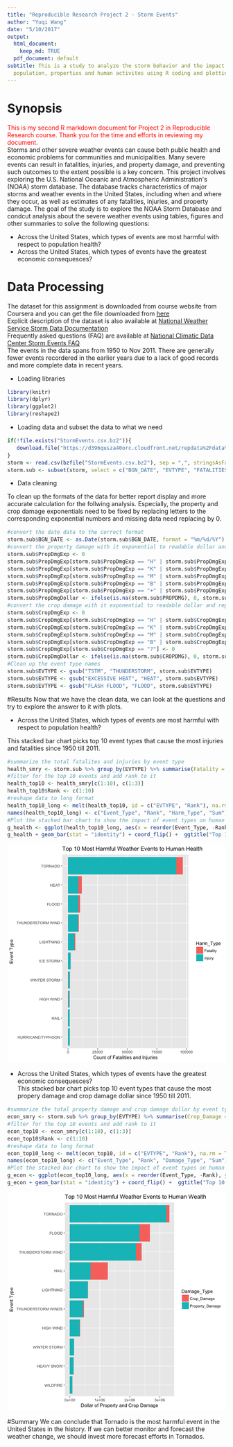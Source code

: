 ```yaml
---
title: "Reproducible Research Project 2 - Storm Events"
author: "Yuqi Wang"
date: "5/10/2017"
output:
  html_document: 
    keep_md: TRUE
  pdf_document: default
subtitle: This is a study to analyze the storm behavior and the impact it cause on
  population, properties and human activites using R coding and plotting packages.
---
```



# Synopsis

<span style = "color: red"> This is my second R markdown document for Project 2 in Reproducible Research course. Thank you for the time and efforts in reviewing my document. </span>  
Storms and other severe weather events can cause both public health and economic problems for communities and municipalities. Many severe events can result in fatalities, injuries, and property damage, and preventing such outcomes to the extent possible is a key concern.
This project involves exploring the U.S. National Oceanic and Atmospheric Administration's (NOAA) storm database. The database tracks characteristics of major storms and weather events in the United States, including when and where they occur, as well as estimates of any fatalities, injuries, and property damage.
The goal of the study is to explore the NOAA Storm Database and condcut analysis about the severe weather events using tables, figures and other summaries to solve the following questions:
* Across the United States, which types of events are most harmful with respect to population health?
* Across the United States, which types of events have the greatest economic consequesces?

# Data Processing

The dataset for this assignment is downloaded from course website from Coursera and you can get the file downloaded from [here](https://d396qusza40orc.cloudfront.net/repdata%2Fdata%2FStormData.csv.bz2)   
Explicit description of the dataset is also available at [National Weather Service Storm Data Documentation](https://d396qusza40orc.cloudfront.net/repdata%2Fpeer2_doc%2Fpd01016005curr.pdf)  
Frequently asked questions (FAQ) are available at [National Climatic Data Center Storm Events FAQ](https://d396qusza40orc.cloudfront.net/repdata%2Fpeer2_doc%2FNCDC%20Storm%20Events-FAQ%20Page.pdf)  
The events in the data spans from 1950 to Nov 2011. There are generally fewer events recordered in the earlier years due to a lack of good records and more complete data in recent years.   

* Loading libraries

```r
library(knitr)
library(dplyr)
library(ggplot2)
library(reshape2)
```

* Loading data and subset the data to what we need


```r
if(!file.exists("StormEvents.csv.bz2")){
   download.file("https://d396qusza40orc.cloudfront.net/repdata%2Fdata%2FStormData.csv.bz2", method = "curl","StormEvents.csv.bz2")
}
storm <- read.csv(bzfile("StormEvents.csv.bz2"), sep = ",", stringsAsFactors = FALSE, header = TRUE)
storm.sub <- subset(storm, select = c("BGN_DATE", "EVTYPE", "FATALITIES","INJURIES","PROPDMG", "PROPDMGEXP","CROPDMG", "CROPDMGEXP"))
```

* Data cleaning  

To clean up the formats of the data for better report display and more accurate calculation for the follwing analysis. Especially, the property and crop damage exponentials need to be fixed by replacing letters to the corresponding exponential numbers and missing data need replacing by 0.


```r
#convert the date data to the correct format
storm.sub$BGN_DATE <- as.Date(storm.sub$BGN_DATE, format = "%m/%d/%Y")
#convert the property damage with it exponential to readable dollar and replace the missing value by 0
storm.sub$PropDmgExp <- 0
storm.sub$PropDmgExp[storm.sub$PropDmgExp == "H" | storm.sub$PropDmgExp == "h"] <- 2
storm.sub$PropDmgExp[storm.sub$PropDmgExp == "K" | storm.sub$PropDmgExp == "k"] <- 3
storm.sub$PropDmgExp[storm.sub$PropDmgExp == "M" | storm.sub$PropDmgExp == "m"] <- 6
storm.sub$PropDmgExp[storm.sub$PropDmgExp == "B" | storm.sub$PropDmgExp == "b"] <- 9
storm.sub$PropDmgExp[storm.sub$PropDmgExp == "+" | storm.sub$PropDmgExp == "-" | storm.sub$PropDmgExp == "?"] <- 0
storm.sub$PropDmgDollar <- ifelse(is.na(storm.sub$PROPDMG), 0, storm.sub$PROPDMG * 10^(storm.sub$PropDmgExp))
#convert the crop damage with it exponential to readable dollar and replace the missing value by 0
storm.sub$CropDmgExp <- 0
storm.sub$CropDmgExp[storm.sub$CropDmgExp == "H" | storm.sub$CropDmgExp == "h"] <- 2
storm.sub$CropDmgExp[storm.sub$CropDmgExp == "K" | storm.sub$CropDmgExp == "k"] <- 3
storm.sub$CropDmgExp[storm.sub$CropDmgExp == "M" | storm.sub$CropDmgExp == "m"] <- 6
storm.sub$CropDmgExp[storm.sub$CropDmgExp == "B" | storm.sub$CropDmgExp == "b"] <- 9
storm.sub$CropDmgExp[storm.sub$CropDmgExp == "?"] <- 0
storm.sub$CropDmgDollar <- ifelse(is.na(storm.sub$CROPDMG), 0, storm.sub$CROPDMG * 10^(storm.sub$CropDmgExp))
#Clean up the event type names
storm.sub$EVTYPE <- gsub("TSTM", "THUNDERSTORM", storm.sub$EVTYPE)
storm.sub$EVTYPE <- gsub("EXCESSIVE HEAT", "HEAT", storm.sub$EVTYPE)
storm.sub$EVTYPE <- gsub("FLASH FLOOD", "FLOOD", storm.sub$EVTYPE)
```
#Results
Now that we have the clean data, we can look at the questions and try to explore the answer to it with plots.  

* Across the United States, which types of events are most harmful with respect to population health?  

This stacked bar chart picks top 10 event types that cause the most injuries and fatalities since 1950 till 2011.


```r
#summarize the total fatalites and injuries by event type
health_smry <- storm.sub %>% group_by(EVTYPE) %>% summarise(Fatality = sum(FATALITIES), Injury = sum(INJURIES), Total = Fatality + Injury) %>% arrange(desc(Total))
#filter for the top 10 events and add rank to it
health_top10 <- health_smry[c(1:10), c(1:3)]
health_top10$Rank <- c(1:10)
#reshape data to long format
health_top10_long <- melt(health_top10, id = c("EVTYPE", "Rank"), na.rm = TRUE)
names(health_top10_long) <- c("Event_Type", "Rank", "Harm_Type", "Sum")
#Plot the stacked bar chart to show the impact of event types on human health
g_health <- ggplot(health_top10_long, aes(x = reorder(Event_Type, -Rank), y = Sum, fill = Harm_Type))
g_health + geom_bar(stat = "identity") + coord_flip() +  ggtitle("Top 10 Most Harmful Weather Events to Human Health") + ylab("Count of Fatalities and Injuries") + xlab("Event Type")
```

![plot of chunk barchart1](figure/barchart1-1.png)

* Across the United States, which types of events have the greatest economic consequesces?  
This stacked bar chart picks top 10 event types that cause the most propery damage and crop damage dollar since 1950 till 2011.

```r
#summarize the total property damage and crop damage dollar by event type
econ_smry <- storm.sub %>% group_by(EVTYPE) %>% summarise(Crop_Damage = sum(CropDmgDollar), Property_Damage= sum(PropDmgDollar), Total = Property_Damage + Crop_Damage) %>% arrange(desc(Total))
#filter for the top 10 events and add rank to it
econ_top10 <- econ_smry[c(1:10), c(1:3)]
econ_top10$Rank <- c(1:10)
#reshape data to long format
econ_top10_long <- melt(econ_top10, id = c("EVTYPE", "Rank"), na.rm = TRUE)
names(econ_top10_long) <- c("Event_Type", "Rank", "Damage_Type", "Sum")
#Plot the stacked bar chart to show the impact of event types on human health
g_econ <- ggplot(econ_top10_long, aes(x = reorder(Event_Type, -Rank), y = Sum, fill = Damage_Type))
g_econ + geom_bar(stat = "identity") + coord_flip() +  ggtitle("Top 10 Most Harmful Weather Events to Human Wealth") + ylab("Dollar of Property and Crop Damage") + xlab("Event Type")
```

![plot of chunk barchart2](figure/barchart2-1.png)

#Summary
We can conclude that Tornado is the most harmful event in the United States in the history. If we can better monitor and forecast the weather change, we should invest more forecast efforts in Tornados.
